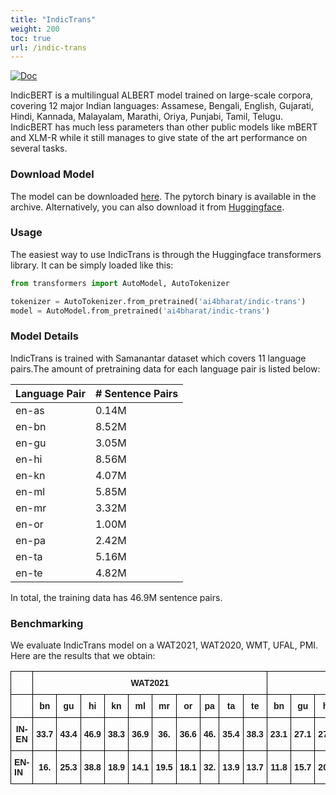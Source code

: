 ```yaml
---
title: "IndicTrans"
weight: 200
toc: true
url: /indic-trans
---
```

<a href="https://huggingface.co/ai4bharat/indic-trans"><img alt="Doc" src="https://img.shields.io/static/v1?url=https%3A%2F%2Fhuggingface.co%2Fai4bharat%2Findic-bert&label=Huggingface&color=green&message=indic-trans&logo=huggingface"></a>
  

IndicBERT is a multilingual ALBERT model trained on large-scale corpora, covering 12 major Indian languages: Assamese, Bengali, English, Gujarati, Hindi, Kannada, Malayalam, Marathi, Oriya, Punjabi, Tamil, Telugu. IndicBERT has much less parameters than other public models like mBERT and XLM-R while it still manages to give state of the art performance on several tasks.

### Download Model

The model can be downloaded [here](). The pytorch binary is available in the archive. Alternatively, you can also download it from [Huggingface]().

### Usage

The easiest way to use IndicTrans is through the Huggingface transformers library. It can be simply loaded like this:

```python
from transformers import AutoModel, AutoTokenizer

tokenizer = AutoTokenizer.from_pretrained('ai4bharat/indic-trans')
model = AutoModel.from_pretrained('ai4bharat/indic-trans')
```


### Model Details

IndicTrans is trained with Samanantar dataset which covers 11 language pairs.The amount of pretraining data for each language pair is listed below:

| Language Pair | \# Sentence Pairs   |
| -------- | ----------------- |
| en-as       | 0.14M             |
| en-bn       | 8.52M             |
| en-gu       | 3.05M             |
| en-hi       | 8.56M             |
| en-kn       | 4.07M             |
| en-ml       | 5.85M             |
| en-mr       | 3.32M             |
| en-or       | 1.00M             |
| en-pa       | 2.42M             |
| en-ta       | 5.16M             |
| en-te       | 4.82M             |


In total, the training data has 46.9M sentence pairs.


### Benchmarking

We evaluate IndicTrans model on a WAT2021, WAT2020, WMT, UFAL, PMI. Here are the results that we obtain:

<style type="text/css">
.tg  {border-collapse:collapse;border-spacing:0;}
.tg td{border-color:black;border-style:solid;border-width:1px;font-family:Arial, sans-serif;font-size:14px;
  overflow:hidden;padding:10px 5px;word-break:normal;}
.tg th{border-color:black;border-style:solid;border-width:1px;font-family:Arial, sans-serif;font-size:14px;
  font-weight:normal;overflow:hidden;padding:10px 5px;word-break:normal;}
.tg .tg-cly1{text-align:left;vertical-align:middle}
.tg .tg-wa1i{font-weight:bold;text-align:center;vertical-align:middle}
.tg .tg-amwm{font-weight:bold;text-align:center;vertical-align:top}
.tg .tg-nrix{text-align:center;vertical-align:middle}
.tg .tg-0lax{text-align:left;vertical-align:top}
</style>
<table class="tg">
<thead>
  <tr>
    <th class="tg-cly1"></th>
    <th class="tg-wa1i" colspan="10"><span style="font-weight:bold">WAT2021</span></th>
    <th class="tg-wa1i" colspan="7"><span style="font-weight:bold">WAT2020</span></th>
    <th class="tg-wa1i" colspan="3"><span style="font-weight:bold">WMT</span></th>
    <th class="tg-wa1i"><span style="font-weight:bold">UFAL</span></th>
    <th class="tg-wa1i"><span style="font-weight:bold">pmi</span></th>
  </tr>
</thead>
<tbody>
  <tr>
    <td class="tg-wa1i"></td>
    <td class="tg-wa1i"><span style="font-weight:bold">bn</span></td>
    <td class="tg-wa1i"><span style="font-weight:bold">gu</span></td>
    <td class="tg-wa1i"><span style="font-weight:bold">hi</span></td>
    <td class="tg-wa1i"><span style="font-weight:bold">kn</span></td>
    <td class="tg-wa1i"><span style="font-weight:bold">ml</span></td>
    <td class="tg-wa1i"><span style="font-weight:bold">mr</span></td>
    <td class="tg-wa1i"><span style="font-weight:bold">or</span></td>
    <td class="tg-wa1i"><span style="font-weight:bold">pa</span></td>
    <td class="tg-wa1i"><span style="font-weight:bold">ta</span></td>
    <td class="tg-wa1i"><span style="font-weight:bold">te</span></td>
    <td class="tg-wa1i"><span style="font-weight:bold">bn</span></td>
    <td class="tg-wa1i"><span style="font-weight:bold">gu</span></td>
    <td class="tg-wa1i"><span style="font-weight:bold">hi</span></td>
    <td class="tg-wa1i"><span style="font-weight:bold">ml</span></td>
    <td class="tg-wa1i"><span style="font-weight:bold">mr</span></td>
    <td class="tg-wa1i"><span style="font-weight:bold">ta</span></td>
    <td class="tg-wa1i"><span style="font-weight:bold">te</span></td>
    <td class="tg-wa1i"><span style="font-weight:bold">hi</span></td>
    <td class="tg-wa1i"><span style="font-weight:bold">gu</span></td>
    <td class="tg-wa1i"><span style="font-weight:bold">ta</span></td>
    <td class="tg-wa1i"><span style="font-weight:bold">ta</span></td>
    <td class="tg-wa1i"><span style="font-weight:bold">as</span></td>
  </tr>
  <tr>
    <td class="tg-amwm">IN-EN</td>
    <td class="tg-wa1i"><span style="font-weight:bold">33.7</span></td>
    <td class="tg-wa1i"><span style="font-weight:bold">43.4</span></td>
    <td class="tg-wa1i"><span style="font-weight:bold">46.9</span></td>
    <td class="tg-wa1i"><span style="font-weight:bold">38.3</span></td>
    <td class="tg-wa1i"><span style="font-weight:bold">36.9</span></td>
    <td class="tg-wa1i"><span style="font-weight:bold">36.</span></td>
    <td class="tg-wa1i"><span style="font-weight:bold">36.6</span></td>
    <td class="tg-wa1i"><span style="font-weight:bold">46.</span></td>
    <td class="tg-wa1i"><span style="font-weight:bold">35.4</span></td>
    <td class="tg-wa1i"><span style="font-weight:bold">38.3</span></td>
    <td class="tg-wa1i"><span style="font-weight:bold">23.1</span></td>
    <td class="tg-wa1i"><span style="font-weight:bold">27.1</span></td>
    <td class="tg-wa1i"><span style="font-weight:bold">27.1</span></td>
    <td class="tg-wa1i"><span style="font-weight:bold">21.4</span></td>
    <td class="tg-wa1i"><span style="font-weight:bold">22.8</span></td>
    <td class="tg-wa1i"><span style="font-weight:bold">20.1</span></td>
    <td class="tg-wa1i"><span style="font-weight:bold">19.8</span></td>
    <td class="tg-nrix">28.6</td>
    <td class="tg-nrix">20.8</td>
    <td class="tg-nrix">23.2</td>
    <td class="tg-nrix">30.3</td>
    <td class="tg-wa1i"><span style="font-weight:bold">34.8</span></td>
  </tr>
  <tr>
    <td class="tg-0lax"><span style="font-weight:bold">EN-IN</span></td>
    <td class="tg-wa1i"><span style="font-weight:bold">16.</span></td>
    <td class="tg-wa1i"><span style="font-weight:bold">25.3</span></td>
    <td class="tg-wa1i"><span style="font-weight:bold">38.8</span></td>
    <td class="tg-wa1i"><span style="font-weight:bold">18.9</span></td>
    <td class="tg-wa1i"><span style="font-weight:bold">14.1</span></td>
    <td class="tg-wa1i"><span style="font-weight:bold">19.5</span></td>
    <td class="tg-wa1i"><span style="font-weight:bold">18.1</span></td>
    <td class="tg-wa1i"><span style="font-weight:bold">32.</span></td>
    <td class="tg-wa1i"><span style="font-weight:bold">13.9</span></td>
    <td class="tg-wa1i">13.7</td>
    <td class="tg-wa1i"><span style="font-weight:bold">11.8</span></td>
    <td class="tg-wa1i"><span style="font-weight:bold">15.7</span></td>
    <td class="tg-wa1i"><span style="font-weight:bold">20.7</span></td>
    <td class="tg-wa1i"><span style="font-weight:bold">7.1</span></td>
    <td class="tg-wa1i"><span style="font-weight:bold">12.9</span></td>
    <td class="tg-wa1i"><span style="font-weight:bold">6.5</span></td>
    <td class="tg-wa1i"><span style="font-weight:bold">7.5</span></td>
    <td class="tg-wa1i"><span style="font-weight:bold">25.</span></td>
    <td class="tg-nrix">15.8</td>
    <td class="tg-nrix">8.5</td>
    <td class="tg-nrix">11.3</td>
    <td class="tg-wa1i"><span style="font-weight:bold">12.5</span></td>
  </tr>
</tbody>
</table>



